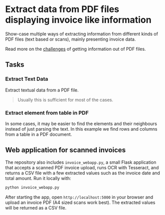 # Extract data from PDF files displaying invoice like information

Show-case multiple ways of extracting information from different kinds of PDF files
(text based or scans), mainly presenting invoice data.

Read more on the
[challenges](https://pypdf.readthedocs.io/en/latest/user/extract-text.html) of getting
information out of PDF files.

## Tasks

### Extract Text Data

Extract textual data from a PDF file.

> Usually this is sufficient for most of the cases.


### Extract element from table in PDF

In some cases, it may be easier to find the elements and their neighbours instead of just parsing the text. In this example we find rows and columns from a table in a PDF document.

## Web application for scanned invoices

The repository also includes `invoice_webapp.py`, a small Flask application that
accepts a scanned PDF invoice upload, runs OCR with Tesseract, and returns a CSV
file with a few extracted values such as the invoice date and total amount.
Run it locally with:

```bash
python invoice_webapp.py
```

After starting the app, open `http://localhost:5000` in your browser and upload
an invoice PDF (A4 sized scans work best). The extracted values will be
returned as a CSV file.
